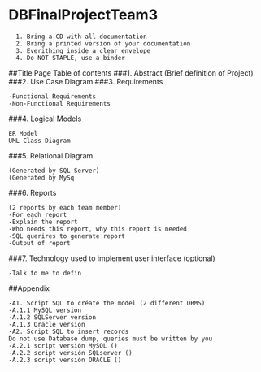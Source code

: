 # DBFinalProjectTeam3
```
  1. Bring a CD with all documentation
  2. Bring a printed version of your documentation
  3. Everithing inside a clear envelope
  4. Do NOT STAPLE, use a binder
```
##Title Page
Table of contents
###1. Abstract (Brief definition of Project)
###2. Use Case Diagram
###3. Requirements
```
-Functional Requirements
-Non-Functional Requirements
```
###4. Logical Models
```
ER Model
UML Class Diagram
```
###5. Relational Diagram
```
(Generated by SQL Server)
(Generated by MySq
```
###6. Reports
```
(2 reports by each team member)
-For each report
-Explain the report
-Who needs this report, why this report is needed
-SQL querires to generate report
-Output of report
```
###7. Technology used to implement user interface (optional)
```
-Talk to me to defin
```
##Appendix
  ```
  -A1. Script SQL to créate the model (2 different DBMS)
  -A.1.1 MySQL version
  -A.1.2 SQLServer version
  -A.1.3 Oracle version
  -A2. Script SQL to insert records
  Do not use Database dump, queries must be written by you
  -A.2.1 script versión MySQL ()
  -A.2.2 script versión SQLserver ()
  -A.2.3 script versión ORACLE ()
  ```
